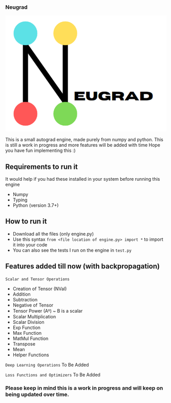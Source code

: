 ### Neugrad
![logo](logo.png "neugrad")

This is a small autograd engine, made purely from numpy and python. This is still a work in progress and more features will be added with time
Hope you have fun implementing this :)

## Requirements to run it

It would help if you had these installed in your system before running this engine
- Numpy
- Typing
- Python (version 3.7+)

## How to run it
- Download all the files (only engine.py)
- Use this syntax `from <file location of engine.py> import *` to import it into your code
- You can also see the tests I run on the engine in `test.py`

## Features added till now (with backpropagation)

`Scalar and Tensor Operations`
- Creation of Tensor (NVal)
- Addition
- Subtraction
- Negative of Tensor
- Tensor Power (Aᴮ) ~ B is a scalar
- Scalar Multiplication
- Scalar Division
- Exp Function
- Max Function
- MatMul Function
- Transpose
- Mean
- Helper Functions
  
`Deep Learning Operations`
To Be Added

`Loss Functions and Optimizers`
To Be Added


### Please keep in mind this is a work in progress and will keep on being updated over time.
